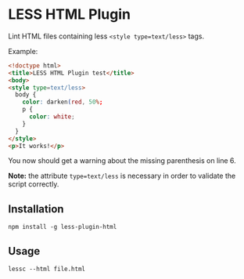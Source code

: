 LESS HTML Plugin
===

Lint HTML files containing less `<style type=text/less>` tags.

Example:

```html
<!doctype html>
<title>LESS HTML Plugin test</title>
<body>
<style type=text/less>
  body {
    color: darken(red, 50%;
    p {
      color: white;
    }
  }
</style>
<p>It works!</p>
```

You now should get a warning about the missing parenthesis on line 6.

**Note:** the attribute `type=text/less` is necessary in order to validate the
script correctly.

## Installation

    npm install -g less-plugin-html

## Usage

    lessc --html file.html


